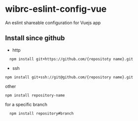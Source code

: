 # wibrc-eslint-config-vue
An eslint shareable configuration for Vuejs app
## Install since github

- http
```
  npm install git+https://github.com/{repositoty name}.git
```

- ssh
```
npm install git+ssh://git@github.com/{repository name}.git
```

other
```
npm install repository-name
```

for a specific branch
```
  npm install repository#branch
```